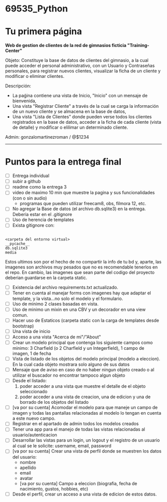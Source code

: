 # 69535_Python
# **Tu primera página**

**Web de gestion de clientes de la red de gimnasios ficticia "Training-Center"**

Objeto: Constituye la base de datos de clientes del gimnasio, a la cual puede acceder el personal administrativo, con un Usuario y Contraseñas personales, para registrar nuevos clientes, visualizar la ficha de un cliente y modificar o eliminar clientes. 

Descripción: 
- La paǵina contiene una vista de Inicio, "Inicio" con un mensaje de bienvenida, 
- Una vista "Registrar Cliente" a través de la cual se carga la información de un nuevo cliente y se almacena en la base de datos, 
- Una vista "Lista de Clientes" donde pueden verse todos los clientes registrados en la base de datos, acceder a la ficha de cada cliente (vista de detalle) y modificar o elilimar un determinado cliente.

Admin: gonzalomartinezroman / @$1234

---
# Puntos para la entrega final

- [ ] Entrega individual
- [ ] subir a github
- [ ] readme como la entrega 3
- [ ] video de maximo 10 min que muestre la pagina y sus funcionalidades (con o sin audio)
  - programas que pueden utilizar freecam8, obs, filmora 12, etc.
- [ ] No agregar la Base de datos (el archivo db.sqlite3) en la entrega. Deberia estar en el .gitignore
- [ ] Uso de herencia de templates
- [ ] Exista gitignore con:
```

<carpeta del entorno virtual>
__pycache__
db.sqlite3
media
```

Estos ultimos son por el hecho de no compartir la info de tu bd y, aparte, las imagenes son archivos muy pesados que no es recomendable tenerlos en el repo. En cambio, las imagenes que sean parte del codigo del proyecto deberian guardarse en la carpeta static.

- [ ] Existencia del archivo requirements.txt actualizado.
- [ ] Tener en cuenta al manejar forms con imagenes hay que adaptar el template, y la vista...no solo el modelo y el formulario.
- [ ] Uso de minimo 2 clases basadas en vista.
- [ ] Uso de minimo un mixin en una CBV y un decorador en una view comun.
- [ ] Hacer uso de Estaticos (carpeta static con la carga de templates desde bootstrap)
- [ ] Una vista de inicio
- [ ] Acceso a una vista "Acerca de mi"/"About"
- [ ] Crear un modelo principal que contenga los siguiente campos como minimo: 3 Charfield  (o 2 Charfield y un Integerfield), 1 campo de imagen, 1 de fecha
- [ ] Vista de listado de los objetos del modelo principal (modelo a eleccion). En la cual cada objeto mostrara solo alguno de sus datos
- [ ] Mensaje que de aviso en caso de no haber ningun objeto creado o al utilizar el buscador no encontrar tampoco algun objeto
- [ ] Desde el listado:
    1. poder acceder a una vista que muestre el detalle de el objeto seleccionado
    2. poder acceder a una vista de creacion, una de edicion y una de borrado de los objetos del listado
- [ ] [va por su cuenta] Acomodar el modelo para que maneje un campo de imagen y todas las pantallas relacionadas al modelo lo tengan en cuenta a este nuevo campo.
- [ ] Registrar en el apartado de admin todos los modelos creados
- [ ] Tener una app para el manejo de todas las vistas relacionadas al usuario/autenticacion
- [ ] Desarrollar las vistas para un login, un logout y el registro de un usuario al cual se le solicite: username, email, password
- [ ] [va por su cuenta] Crear una vista de perfil donde se muestren los datos del usuario:
  - nombre
  - apellido
  - email
  - avatar
  - [va por su cuenta] Campo a eleccion (biografia, fecha de nacimiento, gustos, hobbies, etc)
- [ ] Desde el perfil, crear un acceso a una vista de edicion de estos datos.